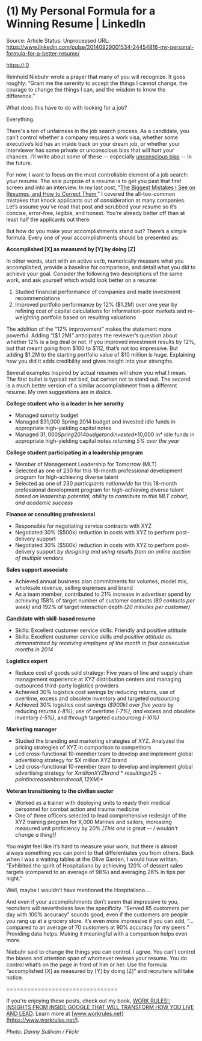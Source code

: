 # (1) My Personal Formula for a Winning Resume | LinkedIn

Source: Article
Status: Unprocessed
URL: https://www.linkedin.com/pulse/20140929001534-24454816-my-personal-formula-for-a-better-resume/

[https://:0](https://:0)

Reinhold Niebuhr wrote a prayer that many of you will recognize. It goes roughly: “Grant me the serenity to accept the things I cannot change, the courage to change the things I can, and the wisdom to know the difference.”

What does this have to do with looking for a job?

Everything.

There's a ton of unfairness in the job search process. As a candidate, you can’t control whether a company requires a work visa, whether some executive’s kid has an inside track on your dream job, or whether your interviewer has some private or unconscious bias that will hurt your chances. I’ll write about some of these -- especially [unconscious bias](http://googleblog.blogspot.com/2014/09/you-dont-know-what-you-dont-know-how.html) -- in the future.

For now, I want to focus on the most controllable element of a job search: your resume. The sole purpose of a resume is to get you past that first screen and into an interview. In my last post, “[The Biggest Mistakes I See on Resumes, and How to Correct Them](https://www.linkedin.com/pulse/20140917045901-24454816-the-5-biggest-mistakes-i-see-on-resumes-and-how-to-correct-them/),” I covered the all-too-common mistakes that knock applicants out of consideration at many companies. Let’s assume you’ve read that post and scrubbed your resume so it’s concise, error-free, legible, and honest. You’re already better off than at least half the applicants out there.

But how do you make your accomplishments stand out? There’s a simple formula. Every one of your accomplishments should be presented as:

**Accomplished [X] as measured by [Y] by doing [Z]**

In other words, start with an active verb, numerically measure what you accomplished, provide a baseline for comparison, and detail what you did to achieve your goal. Consider the following two descriptions of the same work, and ask yourself which would look better on a resume:

1. Studied financial performance of companies and made investment recommendations
2. Improved portfolio performance by 12% ($1.2M) over one year by refining cost of capital calculations for information-poor markets and re-weighting portfolio based on resulting valuations

The addition of the “12% improvement” makes the statement more powerful. Adding “($1.2M)” anticipates the reviewer’s question about whether 12% is a big deal or not. If you improved investment results by 12%, but that meant going from $100 to $112, that’s not too impressive. But adding $1.2M to the starting portfolio value of $10 million is huge. Explaining how you did it adds credibility and gives insight into your strengths.

Several examples inspired by actual resumes will show you what I mean. The first bullet is typical: not bad, but certain not to stand out. The second is a much better version of a similar accomplishment from a different resume. My own suggestions are in *italics*.

**College student who is a leader in her sorority**

- Managed sorority budget
- Managed $31,000 Spring 2014 budget and invested idle funds in appropriate high-yielding capital notes
- Managed $31,000 Spring 2014 budget and invested *$10,000 in* idle funds in appropriate high-yielding capital notes *returning 5% over the year*

**College student participating in a leadership program**

- Member of Management Leadership for Tomorrow (MLT)
- Selected as one of 230 for this 18-month professional development program for high-achieving diverse talent
- Selected as one of 230 *participants nationwide* for this 18-month professional development program for high-achieving diverse talent *based on leadership potential, ability to contribute to this MLT cohort, and academic success*

**Finance or consulting professional**

- Responsible for negotiating service contracts with XYZ
- Negotiated 30% ($500k) reduction in costs with XYZ to perform post-delivery support
- Negotiated 30% ($500k) reduction in costs with XYZ to perform post-delivery support *by designing and using results from an online auction of multiple vendors*

**Sales support associate**

- Achieved annual business plan commitments for volumes, model mix, wholesale revenue, selling expenses and brand
- As a team member, contributed to 21% increase in advertiser spend by achieving 158% of target number of customer contacts *(80 contacts per week)* and 192% of target interaction depth *(20 minutes per customer)*

**Candidate with skill-based resume**

- Skills: Excellent customer service skills. Friendly and positive attitude
- Skills: Excellent customer service skills *and positive attitude as demonstrated by receiving employee of the month in four consecutive months in 2014*

**Logistics expert**

- Reduce cost of goods sold strategy: Five years of line and supply chain management experience at XYZ distribution centers and managing outsourced third-party logistics providers
- Achieved 30% logistics cost savings by reducing returns, use of overtime, excess and obsolete inventory and targeted outsourcing
- Achieved 30% logistics cost savings *($900k) over five years* by reducing returns *(-8%)*, use of overtime *(-7%)*, *and* excess and obsolete inventory *(-5%)*, and *through* targeted outsourcing *(-10%)*

**Marketing manager**

- Studied the branding and marketing strategies of XYZ. Analyzed the pricing strategies of XYZ in comparison to competitors
- Led cross-functional 10-member team to develop and implement global advertising strategy for $X million XYZ brand
- Led cross-functional 10-member team to develop and implement global advertising strategy for $X million XYZ brand *resulting in 25-point increase in brand recall, 12% improvement in net promoter score, and contributing to 18% year-over-year sales improvement ($XM)*

**Veteran transitioning to the civilian sector**

- Worked as a trainer with deploying units to ready their medical personnel for combat action and trauma medicine
- One of three officers selected to lead comprehensive redesign of the XYZ training program for X,000 Marines and sailors, increasing measured unit proficiency by 20% *[This one is great -- I wouldn’t change a thing!]*

You might feel like it’s hard to measure your work, but there is almost always something you can point to that differentiates you from others. Back when I was a waiting tables at the Olive Garden, I would have written, “Exhibited the spirit of Hospitaliano by achieving 120% of dessert sales targets (compared to an average of 98%) and averaging 26% in tips per night.”

Well, maybe I wouldn’t have mentioned the Hospitaliano....

And even if your accomplishments don’t seem that impressive to you, recruiters will nevertheless love the specificity. “Served 85 customers per day with 100% accuracy” sounds good, even if the customers are people you rang up at a grocery store. It’s even more impressive if you can add, “…compared to an average of 70 customers at 90% accuracy for my peers.” Providing data helps. Making it meaningful with a comparison helps even more.

Niebuhr said to change the things you can control. I agree. You can’t control the biases and attention span of whomever reviews your resume. You do control what’s on the page in front of him or her. Use the formula “accomplished [X] as measured by [Y] by doing [Z]” and recruiters will take notice.

================================

If you’re enjoying these posts, check out my book, [WORK RULES!: INSIGHTS FROM INSIDE GOOGLE THAT WILL TRANSFORM HOW YOU LIVE AND LEAD](http://www.amazon.com/Work-Rules-Insights-Inside-Transform/dp/1455554790/ref=sr_1_1_twi_1?ie=UTF8&qid=1420429555&sr=8-1&keywords=work+rules+insights+from+inside+google+that+will+transform+how+you+live+and+lead). Learn more at [www.workrules.net](https://www.workrules.net/).

*Photo: Danny Sullivan / Flickr*